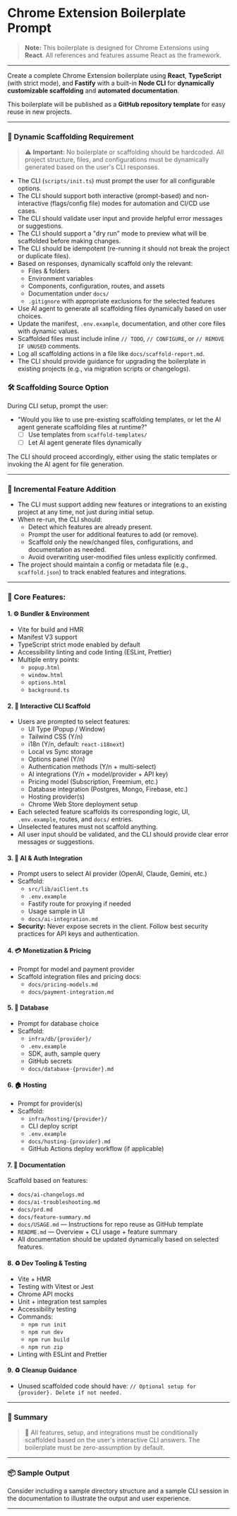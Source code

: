 # Chrome Extension Boilerplate Prompt

> **Note:** This boilerplate is designed for Chrome Extensions using **React**. All references and features assume React as the framework.

---

Create a complete Chrome Extension boilerplate using **React**, **TypeScript** (with strict mode), and **Fastify** with a built-in **Node CLI** for **dynamically customizable scaffolding** and **automated documentation**.

This boilerplate will be published as a **GitHub repository template** for easy reuse in new projects.

---

### 📌 Dynamic Scaffolding Requirement

> ⚠️ **Important:** No boilerplate or scaffolding should be hardcoded. All project structure, files, and configurations must be dynamically generated based on the user's CLI responses.

- The CLI (`scripts/init.ts`) must prompt the user for all configurable options.
- The CLI should support both interactive (prompt-based) and non-interactive (flags/config file) modes for automation and CI/CD use cases.
- The CLI should validate user input and provide helpful error messages or suggestions.
- The CLI should support a "dry run" mode to preview what will be scaffolded before making changes.
- The CLI should be idempotent (re-running it should not break the project or duplicate files).
- Based on responses, dynamically scaffold only the relevant:
  - Files & folders
  - Environment variables
  - Components, configuration, routes, and assets
  - Documentation under `docs/`
  - `.gitignore` with appropriate exclusions for the selected features
- Use AI agent to generate all scaffolding files dynamically based on user choices.
- Update the manifest, `.env.example`, documentation, and other core files with dynamic values.
- Scaffolded files must include inline `// TODO`, `// CONFIGURE`, or `// REMOVE IF UNUSED` comments.
- Log all scaffolding actions in a file like `docs/scaffold-report.md`.
- The CLI should provide guidance for upgrading the boilerplate in existing projects (e.g., via migration scripts or changelogs).

### 🛠️ Scaffolding Source Option

During CLI setup, prompt the user:

- "Would you like to use pre-existing scaffolding templates, or let the AI agent generate scaffolding files at runtime?"
  - [ ] Use templates from `scaffold-templates/`
  - [ ] Let AI agent generate files dynamically

The CLI should proceed accordingly, either using the static templates or invoking the AI agent for file generation.

---

### 🔄 Incremental Feature Addition

- The CLI must support adding new features or integrations to an existing project at any time, not just during initial setup.
- When re-run, the CLI should:
  - Detect which features are already present.
  - Prompt the user for additional features to add (or remove).
  - Scaffold only the new/changed files, configurations, and documentation as needed.
  - Avoid overwriting user-modified files unless explicitly confirmed.
- The project should maintain a config or metadata file (e.g., `scaffold.json`) to track enabled features and integrations.

---

### 📆 Core Features:

#### 1. ⚙️ Bundler & Environment

- Vite for build and HMR
- Manifest V3 support
- TypeScript strict mode enabled by default
- Accessibility linting and code linting (ESLint, Prettier)
- Multiple entry points:
  - `popup.html`
  - `window.html`
  - `options.html`
  - `background.ts`

#### 2. 🪪 Interactive CLI Scaffold

- Users are prompted to select features:
  - UI Type (Popup / Window)
  - Tailwind CSS (Y/n)
  - i18n (Y/n, default: `react-i18next`)
  - Local vs Sync storage
  - Options panel (Y/n)
  - Authentication methods (Y/n + multi-select)
  - AI integrations (Y/n + model/provider + API key)
  - Pricing model (Subscription, Freemium, etc.)
  - Database integration (Postgres, Mongo, Firebase, etc.)
  - Hosting provider(s)
  - Chrome Web Store deployment setup
- Each selected feature scaffolds its corresponding logic, UI, `.env.example`, routes, and `docs/` entries.
- Unselected features must not scaffold anything.
- All user input should be validated, and the CLI should provide clear error messages or suggestions.

#### 3. 🔐 AI & Auth Integration

- Prompt users to select AI provider (OpenAI, Claude, Gemini, etc.)
- Scaffold:
  - `src/lib/aiClient.ts`
  - `.env.example`
  - Fastify route for proxying if needed
  - Usage sample in UI
  - `docs/ai-integration.md`
- **Security:** Never expose secrets in the client. Follow best security practices for API keys and authentication.

#### 4. 💳 Monetization & Pricing

- Prompt for model and payment provider
- Scaffold integration files and pricing docs:
  - `docs/pricing-models.md`
  - `docs/payment-integration.md`

#### 5. 📅 Database

- Prompt for database choice
- Scaffold:
  - `infra/db/{provider}/`
  - `.env.example`
  - SDK, auth, sample query
  - GitHub secrets
  - `docs/database-{provider}.md`

#### 6. 🏠 Hosting

- Prompt for provider(s)
- Scaffold:
  - `infra/hosting/{provider}/`
  - CLI deploy script
  - `.env.example`
  - `docs/hosting-{provider}.md`
  - GitHub Actions deploy workflow (if applicable)

#### 7. 📑 Documentation

Scaffold based on features:

- `docs/ai-changelogs.md`
- `docs/ai-troubleshooting.md`
- `docs/prd.md`
- `docs/feature-summary.md`
- `docs/USAGE.md` — Instructions for repo reuse as GitHub template
- `README.md` — Overview + CLI usage + feature summary
- All documentation should be updated dynamically based on selected features.

#### 8. ♻️ Dev Tooling & Testing

- Vite + HMR
- Testing with Vitest or Jest
- Chrome API mocks
- Unit + integration test samples
- Accessibility testing
- Commands:
  - `npm run init`
  - `npm run dev`
  - `npm run build`
  - `npm run zip`
- Linting with ESLint and Prettier

#### 9. ♻️ Cleanup Guidance

- Unused scaffolded code should have:
  `// Optional setup for {provider}. Delete if not needed.`

---

### 🏁 Summary

> 📓 All features, setup, and integrations must be conditionally scaffolded based on the user's interactive CLI answers. The boilerplate must be zero-assumption by default.

---

### 📦 Sample Output

Consider including a sample directory structure and a sample CLI session in the documentation to illustrate the output and user experience.

---
